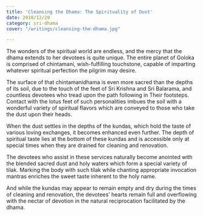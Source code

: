 ```yaml
---
title: 'Cleansing the Dhama: The Spirituality of Dust'
date: 2018/12/29
category: sri-dhama
cover: "/writings/cleansing-the-dhama.jpg"

---
```

The wonders of the spiritual world are endless, and the mercy that the dhama extends to her devotees is quite unique. The entire planet of Goloka is comprised of chintamani, wish-fulfilling touchstone, capable of imparting whatever spiritual perfection the pilgrim may desire.

The surface of that chintamanidhama is even more sacred than the depths of its soil, due to the touch of the feet of Sri Krishna and Sri Balarama, and countless devotees who tread upon the path following in Their footsteps. Contact with the lotus feet of such personalities imbues the soil with a wonderful variety of spiritual flavors which are conveyed to those who take the dust upon their heads.

When the dust settles in the depths of the kundas, which hold the taste of various loving exchanges, it becomes enhanced even further. The depth of spiritual taste lies at the bottom of these kundas and is accessible only at special times when they are drained for cleaning and renovation.

The devotees who assist in these services naturally become anointed with the blended sacred dust and holy waters which form a special variety of tilak. Marking the body with such tilak while chanting appropriate invocation mantras enriches the sweet taste inherent to the holy name.

And while the kundas may appear to remain empty and dry during the times of cleaning and renovation, the devotees’ hearts remain full and overflowing with the nectar of devotion in the natural reciprocation facilitated by the dhama.